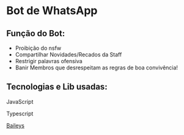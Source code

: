 
# Bot de WhatsApp

## Função do Bot:




- Proibição do nsfw
- Compartilhar Novidades/Recados da Staff
- Restrigir palavras ofensiva
- Banir Membros que desrespeitam as regras de boa convivência!






## Tecnologias e Lib usadas:

JavaScript

Typescript

[Baileys](https://github.com/adiwajshing/Baileys)
